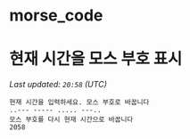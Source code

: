 # morse_code
# 현재 시간을 모스 부호 표시
<!-- MORSE_TIME_START -->
<!-- MORSE_TIME_START -->
_Last updated: `20:58` (UTC)_

```
현재 시간을 입력하세요. 모스 부호로 바꿉니다
..--- ----- ..... ---..
모스 부호를 다시 현재 시간으로 바꿉니다
2058
```
<!-- MORSE_TIME_END -->
<!-- MORSE_TIME_START -->
<!-- MORSE_TIME_START -->
<!-- MORSE_TIME_START -->
<!-- MORSE_TIME_START -->
<!-- MORSE_TIME_START -->
<!-- MORSE_TIME_START -->
<!-- MORSE_TIME_START -->
<!-- MORSE_TIME_START -->
<!-- MORSE_TIME_START -->
<!-- MORSE_TIME_START -->
<!-- MORSE_TIME_START -->
<!-- MORSE_TIME_START -->
<!-- MORSE_TIME_START -->
<!-- MORSE_TIME_START -->
<!-- MORSE_TIME_START -->
<!-- MORSE_TIME_START -->
<!-- MORSE_TIME_START -->
<!-- MORSE_TIME_START -->
<!-- MORSE_TIME_START -->
<!-- MORSE_TIME_START -->
